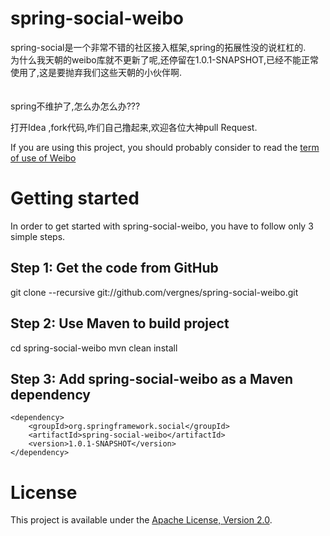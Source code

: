 # spring-social-weibo

 spring-social是一个非常不错的社区接入框架,spring的拓展性没的说杠杠的.<br>
 为什么我天朝的weibo库就不更新了呢,还停留在1.0.1-SNAPSHOT,已经不能正常使用了,这是要抛弃我们这些天朝的小伙伴啊.<br>
 <br>
 <br>
 spring不维护了,怎么办怎么办???<br>
 
 打开Idea ,fork代码,咋们自己撸起来,欢迎各位大神pull Request.
 

If you are using this project, you should probably consider to read the [term of use of Weibo](http://open.weibo.com/wiki/%E5%BA%94%E7%94%A8%E5%BC%80%E5%8F%91%E8%80%85%E5%8D%8F%E8%AE%AE)

# Getting started

In order to get started with spring-social-weibo, you have to follow only 3 simple steps.

## Step 1: Get the code from GitHub

git clone --recursive git://github.com/vergnes/spring-social-weibo.git

## Step 2: Use Maven to build project

cd spring-social-weibo
mvn clean install

## Step 3: Add spring-social-weibo as a Maven dependency

	<dependency>
	    <groupId>org.springframework.social</groupId>
	    <artifactId>spring-social-weibo</artifactId>
        <version>1.0.1-SNAPSHOT</version>
    </dependency>

# License

This project is available under the [Apache License, Version 2.0](http://www.apache.org/licenses/LICENSE-2.0.html).
